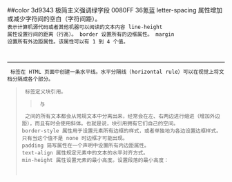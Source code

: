 ##color
3d9343 极简主义强调绿字段
0080FF 36氪蓝
letter-spacing 属性增加或减少字符间的空白（字符间距）。
<code> 表示计算机源代码或者其他机器可以阅读的文本内容
line-height 属性设置行间的距离（行高）。
border 设置所有的边框属性。
margin 设置所有外边距属性。该属性可以有 1 到 4 个值。
<hr> 标签在 HTML 页面中创建一条水平线。水平分隔线（horizontal rule）可以在视觉上将文档分隔成各个部分。
<blockquote> 标签定义块引用。
<blockquote> 与 </blockquote> 之间的所有文本都会从常规文本中分离出来，经常会在左、右两边进行缩进（增加外边距），而且有时会使用斜体。也就是说，块引用拥有它们自己的空间。
border-style 属性用于设置元素所有边框的样式，或者单独地为各边设置边框样式。
只有当这个值不是 none 时边框才可能出现。
padding 简写属性在一个声明中设置所有内边距属性。
text-align 属性规定元素中的文本的水平对齐方式。
min-height 属性设置元素的最小高度。设置段落的最小高度：
